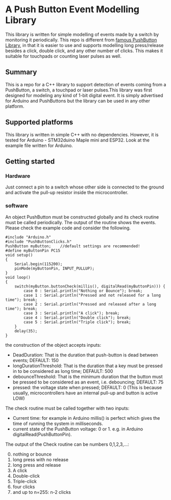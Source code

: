 # A Push Button Event Modelling Library
This library is written for simple modelling of events made by a switch by monitoring it periodically. This repo is different from [famous PushButton Library](https://github.com/pololu/pushbutton-arduino), in that it is easier to use and supports modelling long press/release besides a click, double click, and any other number of clicks. This makes it suitable for touchpads or counting laser pulses as well. 

## Summary
This is a repo for a C++ library to support detection of events coming from a PushButton, a switch, a touchpad or laser pulses.This library was first designed for modeling any kind of 1-bit digital event. It is simply advertised for Arduino and PushButtons but the library can be used in any other platform.

## Supported platforms
This library is written in simple C++ with no dependencies. However, it is tested for Arduino - STM32duino Maple mini and ESP32.
Look at the example file written for Arduino.

## Getting started

### Hardware
Just connect a pin to a switch whose other side is connected to the ground and activate the pull-up resistor inside the microcontroller.

### software
An object PushButton must be constructed globally and its check routine must be called periodically. The output of the routine shows the events. Please check the example code and consider the following.

```
#include "Arduino.h"
#include "PushButtonClicks.h"
PushButton myButton;	//default settings are recommended!
#define myButtonPin PC15
void setup()
{
	Serial.begin(115200);
	pinMode(myButtonPin, INPUT_PULLUP);
}
void loop()
{
	switch(myButton.buttonCheck(millis(), digitalRead(myButtonPin))) {
		case 0 : Serial.println("Nothing or Bounce"); break;
		case 1 : Serial.println("Pressed and not released for a long time"); break;
		case 2 : Serial.println("Pressed and released after a long time"); break;
		case 3 : Serial.println("A click"); break;
		case 4 : Serial.println("Double click"); break;
		case 5 : Serial.println("Triple click"); break;
	}
	delay(35);
}
```

the construction of the object accepts inputs:

* DeadDuration: That is the duration that push-button is dead between events; DEFAULT: 150
* longDurationThreshold: That is the duration that a key must be pressed in to be considered as long time; DEFAULT: 500
* debounceThreshold: That is the minimum duration that the button must be pressed to be considered as an event, i.e. debouncing; DEFAULT: 75    
* pressed: the voltage state when pressed; DEFAULT: 0   (This is because usually, microcontrollers have an internal pull-up and button is active LOW)

The check routine must be called together with two inputs:

* Current time: for example in Arduino millis() is perfect which gives the time of running the system in milliseconds.
* current state of the PushButton voltage: 0 or 1. e.g. in Arduino digitalRead(PushButtonPin). 

The output of the Check routine can be numbers 0,1,2,3,...:

0. nothing or bounce
1. long press with no release
2. long press and release
3. A click
4. Double-click
5. Triple-click
6. four clicks
7. and up to n=255: n-2 clicks

